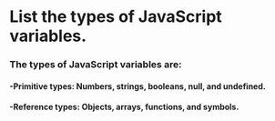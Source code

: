 # **List the types of JavaScript variables.**

### The types of JavaScript variables are:
#### -Primitive types: Numbers, strings, booleans, null, and undefined.
#### -Reference types: Objects, arrays, functions, and symbols.
